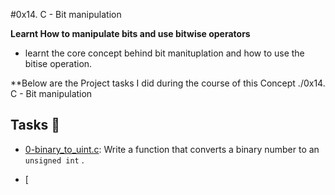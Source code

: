 #0x14. C - Bit manipulation

**Learnt How to manipulate bits and use bitwise operators**
 * learnt the core concept behind bit manituplation and how to use the bitise operation.

**Below are the Project tasks I did during the course of this Concept ./0x14. C - Bit manipulation

## Tasks :page_with_curl: 

* [0-binary_to_uint.c](./0-binary_to_uint.c): Write a function that converts a binary number to an `unsigned int` .

* [
